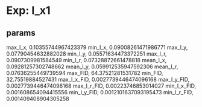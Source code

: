 # Exp: I_x1
## params
max_I_x, 0.10355744967423379
min_I_x, 0.09008261471986771
max_I_y, 0.07790454632882028
min_I_y, 0.05571634473372251
max_I_r, 0.0907309981584549
min_I_r, 0.07328872661478818
mean_I_x, 0.09281257302748662
mean_I_y, 0.059912535947592306
mean_I_r, 0.07636255449739594
max_FID, 64.37521281531782
min_FID, 32.75519884527431
max_I_x_FID, 0.0027739446474096168
max_I_y_FID, 0.0027739446474096168
max_I_r_FID, 0.00223746853014027
min_I_x_FID, 0.001608654094415556
min_I_y_FID, 0.0012101637093195473
min_I_r_FID, 0.001409408904305258
